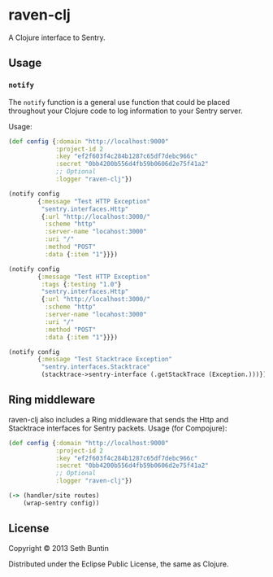 # raven-clj

A Clojure interface to Sentry.

## Usage

### `notify`

The `notify` function is a general use function that could be placed throughout your Clojure code to log information to your Sentry server.

Usage:

```clojure
(def config {:domain "http://localhost:9000"
             :project-id 2
             :key "ef2f603f4c284b1287c65df7debc966c"
             :secret "0bb4200b556d4fb59b0606d2e75f41a2"
             ;; Optional
             :logger "raven-clj"})

(notify config
        {:message "Test HTTP Exception"
         "sentry.interfaces.Http"
         {:url "http://localhost:3000/"
          :scheme "http"
          :server-name "locahost:3000"
          :uri "/"
          :method "POST"
          :data {:item "1"}}})

(notify config
        {:message "Test HTTP Exception"
         :tags {:testing "1.0"}
         "sentry.interfaces.Http"
         {:url "http://localhost:3000/"
          :scheme "http"
          :server-name "locahost:3000"
          :uri "/"
          :method "POST"
          :data {:item "1"}}})

(notify config
        {:message "Test Stacktrace Exception"
         "sentry.interfaces.Stacktrace"
         (stacktrace->sentry-interface (.getStackTrace (Exception.)))})
```

## Ring middleware

raven-clj also includes a Ring middleware that sends the Http and Stacktrace interfaces for Sentry packets.  Usage (for Compojure):

```clojure
(def config {:domain "http://localhost:9000"
             :project-id 2
             :key "ef2f603f4c284b1287c65df7debc966c"
             :secret "0bb4200b556d4fb59b0606d2e75f41a2"
             ;; Optional
             :logger "raven-clj"})

(-> (handler/site routes)
    (wrap-sentry config))
```

## License

Copyright © 2013 Seth Buntin

Distributed under the Eclipse Public License, the same as Clojure.
